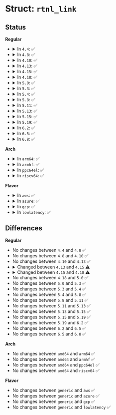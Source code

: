 # Struct: <code>rtnl_link</code>

## Status
<b>Regular</b>
<ul>
<li>
<details>
<summary>In <code>4.4</code>: ✅</summary>

```c
struct rtnl_link {
    rtnl_doit_func doit;
    rtnl_dumpit_func dumpit;
    rtnl_calcit_func calcit;
};
```
</details>
</li>
<li>
<details>
<summary>In <code>4.8</code>: ✅</summary>

```c
struct rtnl_link {
    rtnl_doit_func doit;
    rtnl_dumpit_func dumpit;
    rtnl_calcit_func calcit;
};
```
</details>
</li>
<li>
<details>
<summary>In <code>4.10</code>: ✅</summary>

```c
struct rtnl_link {
    rtnl_doit_func doit;
    rtnl_dumpit_func dumpit;
    rtnl_calcit_func calcit;
};
```
</details>
</li>
<li>
<details>
<summary>In <code>4.13</code>: ✅</summary>

```c
struct rtnl_link {
    rtnl_doit_func doit;
    rtnl_dumpit_func dumpit;
    rtnl_calcit_func calcit;
};
```
</details>
</li>
<li>
<details>
<summary>In <code>4.15</code>: ✅</summary>

```c
struct rtnl_link {
    rtnl_doit_func doit;
    rtnl_dumpit_func dumpit;
    unsigned int flags;
};
```
</details>
</li>
<li>
<details>
<summary>In <code>4.18</code>: ✅</summary>

```c
struct rtnl_link {
    rtnl_doit_func doit;
    rtnl_dumpit_func dumpit;
    struct module *owner;
    unsigned int flags;
    struct callback_head rcu;
};
```
</details>
</li>
<li>
<details>
<summary>In <code>5.0</code>: ✅</summary>

```c
struct rtnl_link {
    rtnl_doit_func doit;
    rtnl_dumpit_func dumpit;
    struct module *owner;
    unsigned int flags;
    struct callback_head rcu;
};
```
</details>
</li>
<li>
<details>
<summary>In <code>5.3</code>: ✅</summary>

```c
struct rtnl_link {
    rtnl_doit_func doit;
    rtnl_dumpit_func dumpit;
    struct module *owner;
    unsigned int flags;
    struct callback_head rcu;
};
```
</details>
</li>
<li>
<details>
<summary>In <code>5.4</code>: ✅</summary>

```c
struct rtnl_link {
    rtnl_doit_func doit;
    rtnl_dumpit_func dumpit;
    struct module *owner;
    unsigned int flags;
    struct callback_head rcu;
};
```
</details>
</li>
<li>
<details>
<summary>In <code>5.8</code>: ✅</summary>

```c
struct rtnl_link {
    rtnl_doit_func doit;
    rtnl_dumpit_func dumpit;
    struct module *owner;
    unsigned int flags;
    struct callback_head rcu;
};
```
</details>
</li>
<li>
<details>
<summary>In <code>5.11</code>: ✅</summary>

```c
struct rtnl_link {
    rtnl_doit_func doit;
    rtnl_dumpit_func dumpit;
    struct module *owner;
    unsigned int flags;
    struct callback_head rcu;
};
```
</details>
</li>
<li>
<details>
<summary>In <code>5.13</code>: ✅</summary>

```c
struct rtnl_link {
    rtnl_doit_func doit;
    rtnl_dumpit_func dumpit;
    struct module *owner;
    unsigned int flags;
    struct callback_head rcu;
};
```
</details>
</li>
<li>
<details>
<summary>In <code>5.15</code>: ✅</summary>

```c
struct rtnl_link {
    rtnl_doit_func doit;
    rtnl_dumpit_func dumpit;
    struct module *owner;
    unsigned int flags;
    struct callback_head rcu;
};
```
</details>
</li>
<li>
<details>
<summary>In <code>5.19</code>: ✅</summary>

```c
struct rtnl_link {
    rtnl_doit_func doit;
    rtnl_dumpit_func dumpit;
    struct module *owner;
    unsigned int flags;
    struct callback_head rcu;
};
```
</details>
</li>
<li>
<details>
<summary>In <code>6.2</code>: ✅</summary>

```c
struct rtnl_link {
    rtnl_doit_func doit;
    rtnl_dumpit_func dumpit;
    struct module *owner;
    unsigned int flags;
    struct callback_head rcu;
};
```
</details>
</li>
<li>
<details>
<summary>In <code>6.5</code>: ✅</summary>

```c
struct rtnl_link {
    rtnl_doit_func doit;
    rtnl_dumpit_func dumpit;
    struct module *owner;
    unsigned int flags;
    struct callback_head rcu;
};
```
</details>
</li>
<li>
<details>
<summary>In <code>6.8</code>: ✅</summary>

```c
struct rtnl_link {
    rtnl_doit_func doit;
    rtnl_dumpit_func dumpit;
    struct module *owner;
    unsigned int flags;
    struct callback_head rcu;
};
```
</details>
</li>
</ul>
<b>Arch</b>
<ul>
<li>
<details>
<summary>In <code>arm64</code>: ✅</summary>

```c
struct rtnl_link {
    rtnl_doit_func doit;
    rtnl_dumpit_func dumpit;
    struct module *owner;
    unsigned int flags;
    struct callback_head rcu;
};
```
</details>
</li>
<li>
<details>
<summary>In <code>armhf</code>: ✅</summary>

```c
struct rtnl_link {
    rtnl_doit_func doit;
    rtnl_dumpit_func dumpit;
    struct module *owner;
    unsigned int flags;
    struct callback_head rcu;
};
```
</details>
</li>
<li>
<details>
<summary>In <code>ppc64el</code>: ✅</summary>

```c
struct rtnl_link {
    rtnl_doit_func doit;
    rtnl_dumpit_func dumpit;
    struct module *owner;
    unsigned int flags;
    struct callback_head rcu;
};
```
</details>
</li>
<li>
<details>
<summary>In <code>riscv64</code>: ✅</summary>

```c
struct rtnl_link {
    rtnl_doit_func doit;
    rtnl_dumpit_func dumpit;
    struct module *owner;
    unsigned int flags;
    struct callback_head rcu;
};
```
</details>
</li>
</ul>
<b>Flavor</b>
<ul>
<li>
<details>
<summary>In <code>aws</code>: ✅</summary>

```c
struct rtnl_link {
    rtnl_doit_func doit;
    rtnl_dumpit_func dumpit;
    struct module *owner;
    unsigned int flags;
    struct callback_head rcu;
};
```
</details>
</li>
<li>
<details>
<summary>In <code>azure</code>: ✅</summary>

```c
struct rtnl_link {
    rtnl_doit_func doit;
    rtnl_dumpit_func dumpit;
    struct module *owner;
    unsigned int flags;
    struct callback_head rcu;
};
```
</details>
</li>
<li>
<details>
<summary>In <code>gcp</code>: ✅</summary>

```c
struct rtnl_link {
    rtnl_doit_func doit;
    rtnl_dumpit_func dumpit;
    struct module *owner;
    unsigned int flags;
    struct callback_head rcu;
};
```
</details>
</li>
<li>
<details>
<summary>In <code>lowlatency</code>: ✅</summary>

```c
struct rtnl_link {
    rtnl_doit_func doit;
    rtnl_dumpit_func dumpit;
    struct module *owner;
    unsigned int flags;
    struct callback_head rcu;
};
```
</details>
</li>
</ul>

## Differences
<b>Regular</b>
<ul>
<li>
No changes between <code>4.4</code> and <code>4.8</code> ✅
</li>
<li>
No changes between <code>4.8</code> and <code>4.10</code> ✅
</li>
<li>
No changes between <code>4.10</code> and <code>4.13</code> ✅
</li>
<li>
<details>
<summary>Changed between <code>4.13</code> and <code>4.15</code> ⚠️</summary>
<ul>
<li>
<b>Field added. </b>
<code>unsigned int flags</code>
</li>
<li>
<b>Field removed. </b>
<code>rtnl_calcit_func calcit</code>
</li>
</ul>
</details>
</li>
<li>
<details>
<summary>Changed between <code>4.15</code> and <code>4.18</code> ⚠️</summary>
<ul>
<li>
<b>Field added. </b>
<code>struct module *owner</code>
</li>
<li>
<b>Field added. </b>
<code>struct callback_head rcu</code>
</li>
</ul>
</details>
</li>
<li>
No changes between <code>4.18</code> and <code>5.0</code> ✅
</li>
<li>
No changes between <code>5.0</code> and <code>5.3</code> ✅
</li>
<li>
No changes between <code>5.3</code> and <code>5.4</code> ✅
</li>
<li>
No changes between <code>5.4</code> and <code>5.8</code> ✅
</li>
<li>
No changes between <code>5.8</code> and <code>5.11</code> ✅
</li>
<li>
No changes between <code>5.11</code> and <code>5.13</code> ✅
</li>
<li>
No changes between <code>5.13</code> and <code>5.15</code> ✅
</li>
<li>
No changes between <code>5.15</code> and <code>5.19</code> ✅
</li>
<li>
No changes between <code>5.19</code> and <code>6.2</code> ✅
</li>
<li>
No changes between <code>6.2</code> and <code>6.5</code> ✅
</li>
<li>
No changes between <code>6.5</code> and <code>6.8</code> ✅
</li>
</ul>
<b>Arch</b>
<ul>
<li>
No changes between <code>amd64</code> and <code>arm64</code> ✅
</li>
<li>
No changes between <code>amd64</code> and <code>armhf</code> ✅
</li>
<li>
No changes between <code>amd64</code> and <code>ppc64el</code> ✅
</li>
<li>
No changes between <code>amd64</code> and <code>riscv64</code> ✅
</li>
</ul>
<b>Flavor</b>
<ul>
<li>
No changes between <code>generic</code> and <code>aws</code> ✅
</li>
<li>
No changes between <code>generic</code> and <code>azure</code> ✅
</li>
<li>
No changes between <code>generic</code> and <code>gcp</code> ✅
</li>
<li>
No changes between <code>generic</code> and <code>lowlatency</code> ✅
</li>
</ul>
